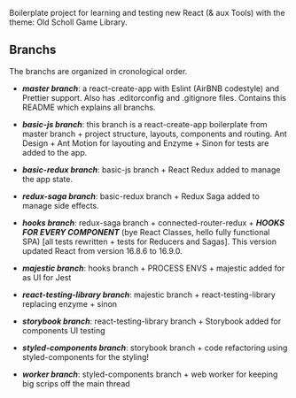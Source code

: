 Boilerplate project for learning and testing new React (& aux Tools) with the theme: Old Scholl Game Library.

## Branchs

The branchs are organized in cronological order.

- ***master branch***: a react-create-app with Eslint (AirBNB codestyle) and Prettier support. Also has .editorconfig and .gitignore files. Contains this README which explains all branchs.

- ***basic-js branch***: this branch is a react-create-app boilerplate from master branch + project structure, layouts, components and routing. Ant Design + Ant Motion for layouting and Enzyme + Sinon for tests are added to the app.

- ***basic-redux branch***: basic-js branch + React Redux added to manage the app state.

- ***redux-saga branch***: basic-redux branch + Redux Saga added to manage side effects.

- ***hooks branch***: redux-saga branch + connected-router-redux + ***HOOKS FOR EVERY COMPONENT*** (bye React Classes, hello fully functional SPA) [all tests rewritten + tests for Reducers and Sagas]. This version updated React from version 16.8.6 to 16.9.0.

- ***majestic branch***: hooks branch + PROCESS ENVS + majestic added for as UI for Jest

- ***react-testing-library branch***: majestic branch + react-testing-library replacing enzyme + sinon

- ***storybook branch***: react-testing-library branch + Storybook added for components UI testing

- ***styled-components branch***: storybook branch + code refactoring using styled-components for the styling!

- ***worker branch***: styled-components branch + web worker for keeping big scrips off the main thread
